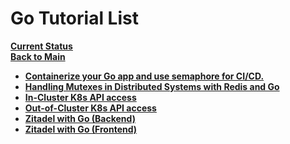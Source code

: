 # Go Tutorial List

**[Current Status](../../../development/status/weekly/current_status.md)**\
**[Back to Main](../../../README.md)**

- **[Containerize your Go app and use semaphore for CI/CD.](../../../volumes/go/tutorials/docker/go_web_docker/go_web_docker.md)**
- **[Handling Mutexes in Distributed Systems with Redis and Go](../../../volumes/go/tutorials/redis_sentinel/mutex/tutorial_redis_mutex_go.md)**
- **[In-Cluster K8s API access](../../../volumes/go/tutorials/k8s/in_cluster_client_configuration/in-cluster-client-configuration.md)**
- **[Out-of-Cluster K8s API access](../../../volumes/go/tutorials/k8s/out-of-cluster-client-configuration/out-of-cluster-client-configuration.md)**
- **[Zitadel with Go (Backend)](../../../volumes/go/tutorials/zitadel/backend/backend.md)**
- **[Zitadel with Go (Frontend)](../../../volumes/go/tutorials/zitadel/frontend/frontend.md)**
